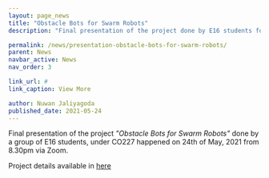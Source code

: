 ```yaml
---
layout: page_news
title: "Obstacle Bots for Swarm Robots"
description: "Final presentation of the project done by E16 students for there CO227 project."

permalink: /news/presentation-obstacle-bots-for-swarm-robots/
parent: News
navbar_active: News
nav_order: 3

link_url: #
link_caption: View More

author: Nuwan Jaliyagoda
published_date: 2021-05-24
---
```


Final presentation of the project *"Obstacle Bots for Swarm Robots"* done by a group of E16 students, under CO227 happened on 24th of May, 2021 from 8.30pm via Zoom.

Project details available in <a href="{% link projects/pages/5_Obstacle_Bots_for_Swarm_Robots.md %}">here</a>
